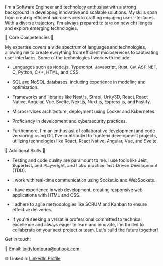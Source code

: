 I'm a Software Engineer and technology enthusiast with a strong background in developing innovative and scalable solutions. My skills span from creating efficient microservices to crafting engaging user interfaces. With a diverse trajectory, I'm always prepared to take on new challenges and explore emerging technologies.

🚀 Core Competencies 🚀

My expertise covers a wide spectrum of languages and technologies, allowing me to create everything from efficient microservices to captivating user interfaces. Some of the technologies I work with include:

- Languages such as Node.js, Typescript, Javascript, Rust, C#, ASP.NET, C, Python, C++, HTML, and CSS.

- SQL and NoSQL databases, including experience in modeling and optimization.

- Frameworks and libraries like Nest.js, Strapi, Unity3D, React, React Native, Angular, Vue, Svelte, Next.js, Nuxt.js, Express.js, and Fastify.

- Microservices architecture, deployment using Docker and Kubernetes.

- Proficiency in development and cybersecurity practices.

- Furthermore, I'm an enthusiast of collaborative development and code versioning using Git. I've contributed to frontend development projects, utilizing technologies like React, React Native, Angular, Vue, and Svelte.

🌟 Additional Skills 🌟

- Testing and code quality are paramount to me. I use tools like Jest, Supertest, and Playwright, and I also practice Test-Driven Development (TDD).

- I work with real-time communication using Socket.io and WebSockets.

- I have experience in web development, creating responsive web applications with HTML and CSS.

- I adhere to agile methodologies like SCRUM and Kanban to ensure effective deliveries.

- If you're seeking a versatile professional committed to technical excellence and always eager to learn and innovate, I'm thrilled to collaborate on your next project or team. Let's build the future together!

Get in touch:

📧 Email: jordyfontoura@outlook.com

🌐 LinkedIn: [LinkedIn Profile](https://www.linkedin.com/in/jordy-fontoura/)
